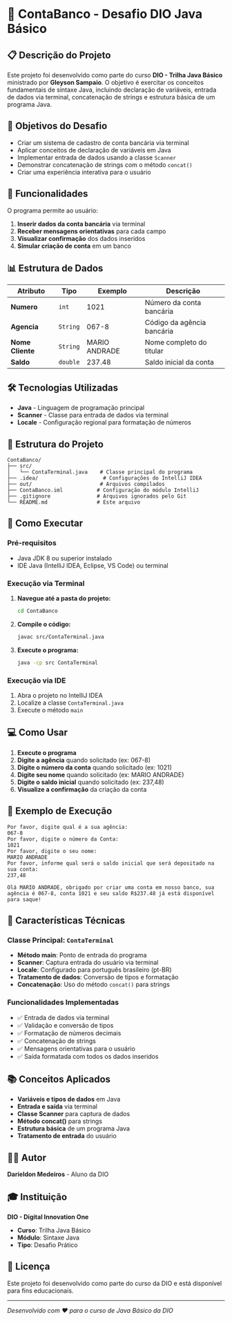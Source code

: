 # 🏦 ContaBanco - Desafio DIO Java Básico

## 📋 Descrição do Projeto

Este projeto foi desenvolvido como parte do curso **DIO - Trilha Java Básico** ministrado por **Gleyson Sampaio**. O objetivo é exercitar os conceitos fundamentais de sintaxe Java, incluindo declaração de variáveis, entrada de dados via terminal, concatenação de strings e estrutura básica de um programa Java.

## 🎯 Objetivos do Desafio

- Criar um sistema de cadastro de conta bancária via terminal
- Aplicar conceitos de declaração de variáveis em Java
- Implementar entrada de dados usando a classe `Scanner`
- Demonstrar concatenação de strings com o método `concat()`
- Criar uma experiência interativa para o usuário

## 🚀 Funcionalidades

O programa permite ao usuário:

1. **Inserir dados da conta bancária** via terminal
2. **Receber mensagens orientativas** para cada campo
3. **Visualizar confirmação** dos dados inseridos
4. **Simular criação de conta** em um banco

## 📊 Estrutura de Dados

| Atributo         | Tipo     | Exemplo       | Descrição                  |
| ---------------- | -------- | ------------- | -------------------------- |
| **Numero**       | `int`    | 1021          | Número da conta bancária   |
| **Agencia**      | `String` | 067-8         | Código da agência bancária |
| **Nome Cliente** | `String` | MARIO ANDRADE | Nome completo do titular   |
| **Saldo**        | `double` | 237.48        | Saldo inicial da conta     |

## 🛠️ Tecnologias Utilizadas

- **Java** - Linguagem de programação principal
- **Scanner** - Classe para entrada de dados via terminal
- **Locale** - Configuração regional para formatação de números

## 📁 Estrutura do Projeto

```
ContaBanco/
├── src/
│   └── ContaTerminal.java    # Classe principal do programa
├── .idea/                     # Configurações do IntelliJ IDEA
├── out/                      # Arquivos compilados
├── ContaBanco.iml           # Configuração do módulo IntelliJ
├── .gitignore               # Arquivos ignorados pelo Git
└── README.md                # Este arquivo
```

## 🚀 Como Executar

### Pré-requisitos

- Java JDK 8 ou superior instalado
- IDE Java (IntelliJ IDEA, Eclipse, VS Code) ou terminal

### Execução via Terminal

1. **Navegue até a pasta do projeto:**

   ```bash
   cd ContaBanco
   ```

2. **Compile o código:**

   ```bash
   javac src/ContaTerminal.java
   ```

3. **Execute o programa:**
   ```bash
   java -cp src ContaTerminal
   ```

### Execução via IDE

1. Abra o projeto no IntelliJ IDEA
2. Localize a classe `ContaTerminal.java`
3. Execute o método `main`

## 💻 Como Usar

1. **Execute o programa**
2. **Digite a agência** quando solicitado (ex: 067-8)
3. **Digite o número da conta** quando solicitado (ex: 1021)
4. **Digite seu nome** quando solicitado (ex: MARIO ANDRADE)
5. **Digite o saldo inicial** quando solicitado (ex: 237,48)
6. **Visualize a confirmação** da criação da conta

## 📝 Exemplo de Execução

```
Por favor, digite qual é a sua agência:
067-8
Por favor, digite o número da Conta:
1021
Por favor, digite o seu nome:
MARIO ANDRADE
Por favor, informe qual será o saldo inicial que será depositado na sua conta:
237,48

Olá MARIO ANDRADE, obrigado por criar uma conta em nosso banco, sua agência é 067-8, conta 1021 e seu saldo R$237.48 já está disponível para saque!
```

## 🔧 Características Técnicas

### Classe Principal: `ContaTerminal`

- **Método main**: Ponto de entrada do programa
- **Scanner**: Captura entrada do usuário via terminal
- **Locale**: Configurado para português brasileiro (pt-BR)
- **Tratamento de dados**: Conversão de tipos e formatação
- **Concatenação**: Uso do método `concat()` para strings

### Funcionalidades Implementadas

- ✅ Entrada de dados via terminal
- ✅ Validação e conversão de tipos
- ✅ Formatação de números decimais
- ✅ Concatenação de strings
- ✅ Mensagens orientativas para o usuário
- ✅ Saída formatada com todos os dados inseridos

## 📚 Conceitos Aplicados

- **Variáveis e tipos de dados** em Java
- **Entrada e saída** via terminal
- **Classe Scanner** para captura de dados
- **Método concat()** para strings
- **Estrutura básica** de um programa Java
- **Tratamento de entrada** do usuário

## 👨‍💻 Autor

**Darieldon Medeiros** - Aluno da DIO

## 🎓 Instituição

**DIO - Digital Innovation One**

- **Curso**: Trilha Java Básico
- **Módulo**: Sintaxe Java
- **Tipo**: Desafio Prático

## 📄 Licença

Este projeto foi desenvolvido como parte do curso da DIO e está disponível para fins educacionais.

---

_Desenvolvido com ❤️ para o curso de Java Básico da DIO_
